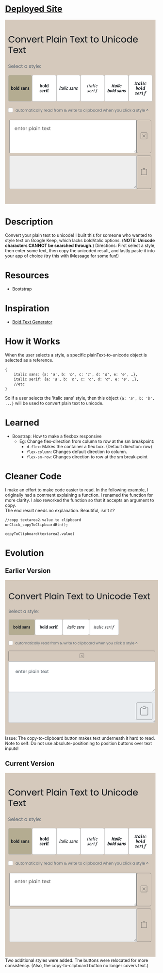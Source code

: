 # [Deployed Site](https://tounicode.netlify.app/)

![Main Page](./images-github/main-page.png)

# Description

Convert your plain text to unicode! I built this for someone who wanted to style text on Google Keep, which lacks bold/italic options. (**NOTE: Unicode characters CANNOT be searched through.**)
Directions: First select a style, then enter some text, then copy the unicoded result, and lastly paste it into your app of choice (try this with iMessage for some fun!)

# Resources

- Bootstrap

# Inspiration

- [Bold Text Generator](https://lingojam.com/BoldTextGenerator)

# How it Works

When the user selects a style, a specific plainText-to-unicode object is selected as a reference.

```
{
    italic sans: {a: '𝘢', b: '𝘣', c: '𝘤', d: '𝘥', e: '𝘦', …},
    italic serif: {a: '𝑎', b: '𝑏', c: '𝑐', d: '𝑑', e: '𝑒', …},
    //etc
}
```

So if a user selects the 'italic sans' style, then this object `{a: '𝘢', b: '𝘣', ...}` will be used to convert plain text to unicode.

# Learned

- Boostrap: How to make a flexbox responsive
  - Eg: Change flex-direction from column to row at the sm breakpoint:
    - `d-flex`: Makes the container a flex box. (Default direction: row)
    - `flex-column`: Changes default direction to column.
    - `flex-sm-row`: Changes direction to row at the sm break-point

# Cleaner Code

I make an effort to make code easier to read.
In the following example, I originally had a comment explaining a function.
I renamed the function for more clarity. I also reworked the function so that it accepts an argument to copy.  
The end result needs no explanation. Beautiful, isn't it?

```
//copy textarea2.value to clipboard
onClick_copyToClipboardBtn();
```

```
copyToClipboard(textarea2.value)
```

# Evolution

## Earlier Version

![Earlier Version 1](./images-github/earlier-version-1.png)
Issue: The copy-to-clipboard button makes text underneath it hard to read.
Note to self: Do not use absolute-positioning to position buttons over text inputs!

## Current Version

![Main Page](./images-github/main-page.png)
Two additional styles were added.
The buttons were relocated for more consistency. (Also, the copy-to-clipboard button no longer covers text.)
